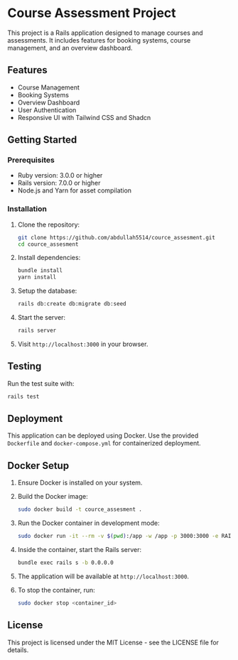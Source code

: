 # Course Assessment Project

This project is a Rails application designed to manage courses and assessments. It includes features for booking systems, course management, and an overview dashboard.

## Features

- Course Management
- Booking Systems
- Overview Dashboard
- User Authentication
- Responsive UI with Tailwind CSS and Shadcn

## Getting Started

### Prerequisites

- Ruby version: 3.0.0 or higher
- Rails version: 7.0.0 or higher
- Node.js and Yarn for asset compilation

### Installation

1. Clone the repository:
   ```bash
   git clone https://github.com/abdullah5514/cource_assesment.git
   cd cource_assesment
   ```

2. Install dependencies:
   ```bash
   bundle install
   yarn install
   ```

3. Setup the database:
   ```bash
   rails db:create db:migrate db:seed
   ```

4. Start the server:
   ```bash
   rails server
   ```

5. Visit `http://localhost:3000` in your browser.

## Testing

Run the test suite with:
```bash
rails test
```

## Deployment

This application can be deployed using Docker. Use the provided `Dockerfile` and `docker-compose.yml` for containerized deployment.

## Docker Setup

1. Ensure Docker is installed on your system.

2. Build the Docker image:
   ```bash
   sudo docker build -t cource_assesment .
   ```

3. Run the Docker container in development mode:
   ```bash
   sudo docker run -it --rm -v $(pwd):/app -w /app -p 3000:3000 -e RAILS_ENV=development cource_assesment /bin/bash
   ```

4. Inside the container, start the Rails server:
   ```bash
   bundle exec rails s -b 0.0.0.0
   ```

5. The application will be available at `http://localhost:3000`.

6. To stop the container, run:
   ```bash
   sudo docker stop <container_id>
   ```

## License

This project is licensed under the MIT License - see the LICENSE file for details.
